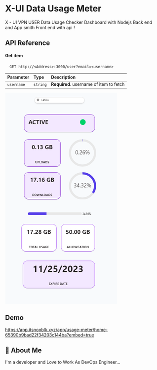 
# X-UI Data Usage Meter 

X - UI VPN USER Data Usage Checker Dashboard with Nodejs Back end and App smith Front end  with api !


## API Reference


#### Get item

```http
  GET http://<Address>:3000/user?email=<username>
```

| Parameter | Type     | Description                       |
| :-------- | :------- | :-------------------------------- |
| `username`      | `string` | **Required**. username of item to fetch |





![Logo](https://github.com/DxtorJa/x-ui-Usage-Meter/blob/main/images/Screenshot%202023-10-27%20091415.png)

## Demo

https://app.itsnooblk.xyz/app/usage-meter/home-65390b9bad22f34203c144ba?embed=true






## 🚀 About Me
I'm a  developer and Love to Work As DevOps Engineer...


